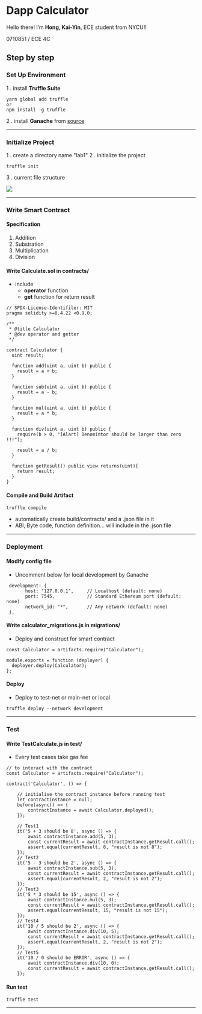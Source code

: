 # Dapp Calculator

Hello there! I’m **Hong, Kai-Yin**, ECE student from NYCU!!

0710851 / ECE 4C



## Step by step


### Set Up Environment

1 . install **Truffle Suite**

```
yarn global add truffle 
or
npm install -g truffle
```
2 . install **Ganache** from [source](https://github.com/trufflesuite/ganache)

---

### Initialize Project
1 . create a directory name "lab1"
2 . initialize the project

```
truffle init
```
3 . current file structure

![](/Users/Macbook/Desktop/pic1.jpg)

---

### Write Smart Contract

#### Specification
1. Addition
2. Substration
3. Multiplication
4. Division


#### Write Calculate.sol in contracts/
- include
  - **operator** function
  - **get** function for return result

```
// SPDX-License-Identifiler: MIT
pragma solidity >=0.4.22 <0.9.0;

/**
 * @title Calculator
 * @dev operator and getter
 */

contract Calculator {
  uint result;
  
  function add(uint a, uint b) public {
    result = a + b;
  }

  function sub(uint a, uint b) public {
    result = a - b;
  }

  function mul(uint a, uint b) public {
    result = a * b;
  }

  function div(uint a, uint b) public {
    require(b > 0, "[Alart] Denomintor should be larger than zero !!!");

    result = a / b;
  }

  function getResult() public view returns(uint){
    return result;
  }
}

```

#### Compile and Build Artifact

```
truffle compile
```
- automatically create build/contracts/ and a .json file in it
- ABI, Byte code, function definition... will include in the .json file

---

### Deployment

#### Modify config file
- Uncomment below for local development by Ganache

```
 development: {
       host: "127.0.0.1",     // Localhost (default: none)
       port: 7545,            // Standard Ethereum port (default: none)
       network_id: "*",       // Any network (default: none)
 },
```
#### Write calculator_migrations.js in migrations/
- Deploy and construct for smart contract

```
const Calculator = artifacts.require("Calculator");
 
module.exports = function (deployer) {
  deployer.deploy(Calculator);
};
```

#### Deploy

- Deploy to test-net or main-net or local

```
truffle deploy --network development 
```
---

### Test
#### Write TestCalculate.js in test/
- Every test cases take gas fee

``` 
// to interact with the contract
const Calculator = artifacts.require("Calculator");

contract('Calculator', () => {
  	
	// initialise the contract instance before running test
  	let contractInstance = null;
	before(async() => {
	  	contractInstance = await Calculator.deployed();
	});

	// Test1
	it('5 + 3 should be 8', async () => {
		await contractInstance.add(5, 3);  	
		const currentResult = await contractInstance.getResult.call();
		assert.equal(currentResult, 8, "result is not 8");
	});
	// Test2
	it('5 - 3 should be 2', async () => {
		await contractInstance.sub(5, 3);  	
		const currentResult = await contractInstance.getResult.call();
		assert.equal(currentResult, 2, "result is not 2");
	});
	// Test3
	it('5 * 3 should be 15', async () => {
		await contractInstance.mul(5, 3);  	
		const currentResult = await contractInstance.getResult.call();
		assert.equal(currentResult, 15, "result is not 15");
	});
	// Test4
	it('10 / 5 should be 2', async () => {
		await contractInstance.div(10, 5);  	
		const currentResult = await contractInstance.getResult.call();
		assert.equal(currentResult, 2, "result is not 2");
	});
	// Test5
	it('10 / 0 should be ERROR', async () => {
		await contractInstance.div(10, 0);  	
		const currentResult = await contractInstance.getResult.call();
	});
```
#### Run test
```
truffle test
```
---

